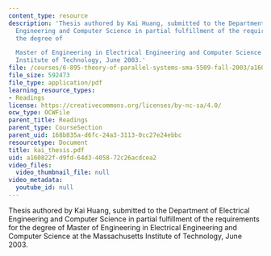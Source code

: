 ```yaml
---
content_type: resource
description: 'Thesis authored by Kai Huang, submitted to the Department of Electrical
  Engineering and Computer Science in partial fulfillment of the requirements for
  the degree of

  Master of Engineering in Electrical Engineering and Computer Science at the Massachusetts
  Institute of Technology, June 2003.'
file: /courses/6-895-theory-of-parallel-systems-sma-5509-fall-2003/a160822fd9fd64d3405872c26acdcea2_kai_thesis.pdf
file_size: 592473
file_type: application/pdf
learning_resource_types:
- Readings
license: https://creativecommons.org/licenses/by-nc-sa/4.0/
ocw_type: OCWFile
parent_title: Readings
parent_type: CourseSection
parent_uid: 168b835a-d6fc-24a3-3113-0cc27e24ebbc
resourcetype: Document
title: kai_thesis.pdf
uid: a160822f-d9fd-64d3-4058-72c26acdcea2
video_files:
  video_thumbnail_file: null
video_metadata:
  youtube_id: null
---
```

Thesis authored by Kai Huang, submitted to the Department of Electrical Engineering and Computer Science in partial fulfillment of the requirements for the degree of
Master of Engineering in Electrical Engineering and Computer Science at the Massachusetts Institute of Technology, June 2003.